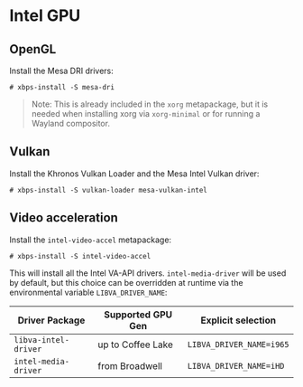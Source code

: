 # Intel GPU

## OpenGL

Install the Mesa DRI drivers:

```
# xbps-install -S mesa-dri
```

> Note: This is already included in the `xorg` metapackage, but it is needed
> when installing xorg via `xorg-minimal` or for running a Wayland compositor.

## Vulkan

Install the Khronos Vulkan Loader and the Mesa Intel Vulkan driver:

```
# xbps-install -S vulkan-loader mesa-vulkan-intel
```

## Video acceleration

Install the `intel-video-accel` metapackage:

```
# xbps-install -S intel-video-accel
```

This will install all the Intel VA-API drivers. `intel-media-driver` will be
used by default, but this choice can be overridden at runtime via the
environmental variable `LIBVA_DRIVER_NAME`:

| Driver Package       | Supported GPU Gen | Explicit selection       |
|----------------------|-------------------|--------------------------|
| `libva-intel-driver` | up to Coffee Lake | `LIBVA_DRIVER_NAME=i965` |
| `intel-media-driver` | from Broadwell    | `LIBVA_DRIVER_NAME=iHD`  |
